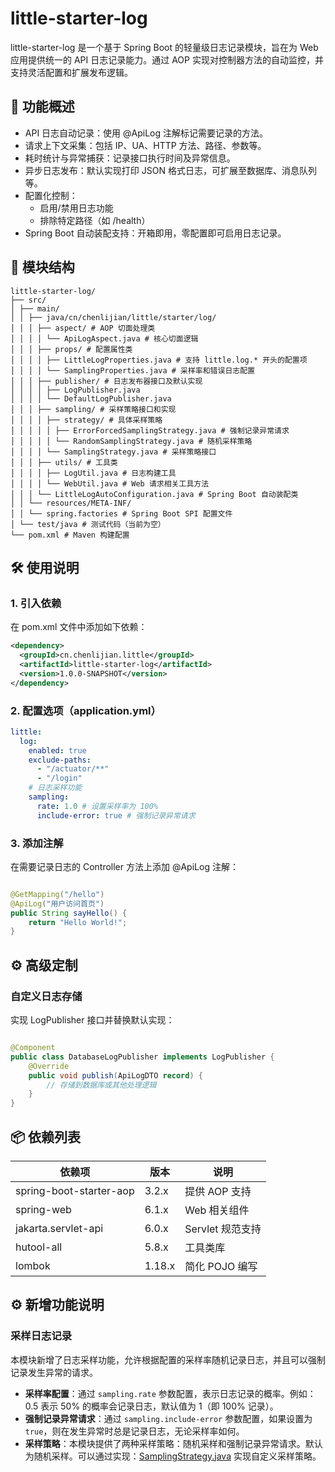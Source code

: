# little-starter-log

little-starter-log 是一个基于 Spring Boot 的轻量级日志记录模块，旨在为 Web 应用提供统一的 API 日志记录能力。通过 AOP
实现对控制器方法的自动监控，并支持灵活配置和扩展发布逻辑。

## 📌 功能概述

- API 日志自动记录：使用 @ApiLog 注解标记需要记录的方法。
- 请求上下文采集：包括 IP、UA、HTTP 方法、路径、参数等。
- 耗时统计与异常捕获：记录接口执行时间及异常信息。
- 异步日志发布：默认实现打印 JSON 格式日志，可扩展至数据库、消息队列等。
- 配置化控制：
    - 启用/禁用日志功能
    - 排除特定路径（如 /health）
- Spring Boot 自动装配支持：开箱即用，零配置即可启用日志记录。

## 🧱 模块结构

```
little-starter-log/
├── src/
│ ├── main/
│ │ ├── java/cn/chenlijian/little/starter/log/
│ │ │ ├── aspect/ # AOP 切面处理类
│ │ │ │ └── ApiLogAspect.java # 核心切面逻辑 
│ │ │ ├── props/ # 配置属性类 
│ │ │ │ ├── LittleLogProperties.java # 支持 little.log.* 开头的配置项 
│ │ │ │ └── SamplingProperties.java # 采样率和错误日志配置 
│ │ │ ├── publisher/ # 日志发布器接口及默认实现 
│ │ │ │ ├── LogPublisher.java 
│ │ │ │ └── DefaultLogPublisher.java 
│ │ │ ├── sampling/ # 采样策略接口和实现 
│ │ │ │ ├── strategy/ # 具体采样策略 
│ │ │ │ │ ├── ErrorForcedSamplingStrategy.java # 强制记录异常请求 
│ │ │ │ │ └── RandomSamplingStrategy.java # 随机采样策略 
│ │ │ │ └── SamplingStrategy.java # 采样策略接口 
│ │ │ ├── utils/ # 工具类 
│ │ │ │ ├── LogUtil.java # 日志构建工具 
│ │ │ │ └── WebUtil.java # Web 请求相关工具方法 
│ │ │ └── LittleLogAutoConfiguration.java # Spring Boot 自动装配类 
│ │ └── resources/META-INF/ 
│ │ └── spring.factories # Spring Boot SPI 配置文件 
│ └── test/java # 测试代码（当前为空） 
└── pom.xml # Maven 构建配置
```

## 🛠️ 使用说明

### 1. 引入依赖

在 pom.xml 文件中添加如下依赖：

```xml
<dependency>
  <groupId>cn.chenlijian.little</groupId>
  <artifactId>little-starter-log</artifactId>
  <version>1.0.0-SNAPSHOT</version>
</dependency>

```

### 2. 配置选项（application.yml）

```yaml
little:
  log:
    enabled: true
    exclude-paths:
      - "/actuator/**"
      - "/login"
    # 日志采样功能 
    sampling:
      rate: 1.0 # 设置采样率为 100%
      include-error: true # 强制记录异常请求
```

### 3. 添加注解

在需要记录日志的 Controller 方法上添加 @ApiLog 注解：

```java

@GetMapping("/hello")
@ApiLog("用户访问首页")
public String sayHello() {
    return "Hello World!";
}
```

## ⚙️ 高级定制

### 自定义日志存储

实现 LogPublisher 接口并替换默认实现：

```java

@Component
public class DatabaseLogPublisher implements LogPublisher {
    @Override
    public void publish(ApiLogDTO record) {
        // 存储到数据库或其他处理逻辑
    }
}
```

## 📦 依赖列表

| 依赖项                     | 版本     | 说明           |
|-------------------------|--------|--------------|
| spring-boot-starter-aop | 3.2.x  | 提供 AOP 支持    |
| spring-web              | 6.1.x  | Web 相关组件     |
| jakarta.servlet-api     | 6.0.x  | Servlet 规范支持 |
| hutool-all              | 5.8.x  | 工具类库         |
| lombok                  | 1.18.x | 简化 POJO 编写   |

## ⚙️ 新增功能说明

### 采样日志记录

本模块新增了日志采样功能，允许根据配置的采样率随机记录日志，并且可以强制记录发生异常的请求。

- **采样率配置**：通过 `sampling.rate` 参数配置，表示日志记录的概率。例如：0.5 表示 50% 的概率会记录日志，默认值为 1（即 100% 记录）。
- **强制记录异常请求**：通过 `sampling.include-error` 参数配置，如果设置为 `true`，则在发生异常时总是记录日志，无论采样率如何。
- **采样策略**：本模块提供了两种采样策略：随机采样和强制记录异常请求。默认为随机采样。可以通过实现：[SamplingStrategy.java](src/main/java/cn/chenlijian/little/starter/log/sampling/SamplingStrategy.java) 实现自定义采样策略。
